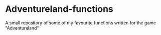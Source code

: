 # Adventureland-functions
A small repository of some of my favourite functions written for the game "Adventureland"

